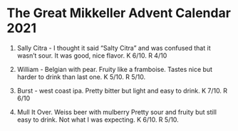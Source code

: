 # The Great Mikkeller Advent Calendar 2021

1. Sally Citra - I thought it said “Salty Citra” and was confused that it wasn’t sour. It was good, nice flavor. K 6/10. R 4/10

2. William - Belgian with pear. Fruity like a framboise. Tastes nice but harder to drink than last one. K 5/10. R 5/10. 

3. Burst - west coast ipa. Pretty bitter but light and easy to drink. K 7/10. R 6/10

4. Mull It Over. Weiss beer with mulberry   Pretty sour and fruity but still easy to drink. Not what I was expecting. K 6/10. R 5/10. 
